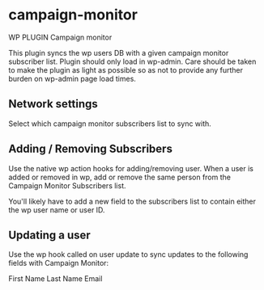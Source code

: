 campaign-monitor
================

WP PLUGIN Campaign monitor

This plugin syncs the wp users DB with a given campaign monitor subscriber list. Plugin should only load in wp-admin. Care should be taken to make the plugin as light as possible so as not to provide any further burden on wp-admin page load times.

## Network settings

Select which campaign monitor subscribers list to sync with.

## Adding / Removing Subscribers

Use the native wp action hooks for adding/removing user. When a user is added or removed in wp, add or remove the same person from the Campaign Monitor Subscribers list.

You'll likely have to add a new field to the subscribers list to contain either the wp user name or user ID.

## Updating a user

Use the wp hook called on user update to sync updates to the following fields with Campaign Monitor:

First Name
Last Name
Email




